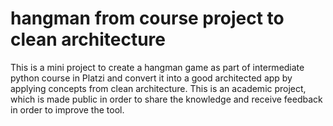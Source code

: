 # hangman from course project to clean architecture
This is a mini project to create a hangman game as part of intermediate python course in Platzi and convert it into a good architected app by applying concepts from clean architecture.
This is an academic project, which is made public in order to share the knowledge and receive feedback in order to improve the tool.
